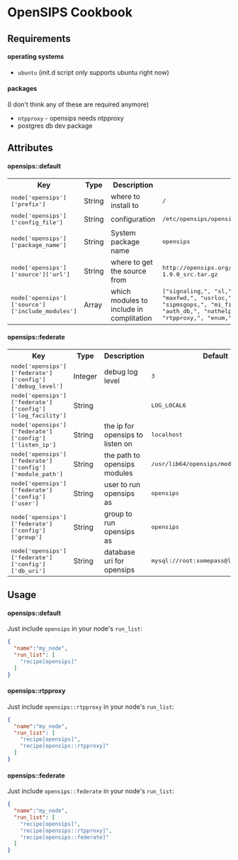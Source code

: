 OpenSIPS Cookbook
=================

Requirements
------------

#### operating systems
- `ubuntu` (init.d script only supports ubuntu right now)

#### packages
(I don't think any of these are required anymore)
- `ntpproxy` - opensips needs ntpproxy
- postgres db dev package

Attributes
----------

#### opensips::default
<table>
  <tr>
    <th>Key</th>
    <th>Type</th>
    <th>Description</th>
    <th>Default</th>
  </tr>
  <tr>
    <td><tt>node['opensips']['prefix']</tt></td>
    <td>String</td>
    <td>where to install to</td>
    <td><tt>/</tt></td>
  </tr>
  <tr>
    <td><tt>node['opensips']['config_file']</tt></td>
    <td>String</td>
    <td>configuration</td>
    <td><tt>/etc/opensips/opensips.cfg</tt></td>
  </tr>
  <tr>
    <td><tt>node['opensips']['package_name']</tt></td>
    <td>String</td>
    <td>System package name</td>
    <td><tt>opensips</tt></td>
  </tr>
  <tr>
    <td><tt>node['opensips']['source']['url']</tt></td>
    <td>String</td>
    <td>where to get the source from</td>
    <td><tt>http://opensips.org/pub/opensips/latest/src/opensips-1.9.0_src.tar.gz</tt></td>
  </tr>
  <tr>
    <td><tt>node['opensips']['source']['include_modules']</tt></td>
    <td>Array</td>
    <td>which modules to include in complitation</td>
    <td><tt>["signaling,", "sl,", "tm,", "rr,", "dialog,", "maxfwd,", "usrloc,", "registrar,", "textops,", "sipmsgops,", "mi_fifo,", "uri,", "auth,", "auth_db,", "nathelper,", "alias_db,", "group,", "rtpproxy,", "enum,", "avpops,", "pike,", "domain"]</tt></td>
  </tr>
</table>

#### opensips::federate
<table>
  <tr>
    <th>Key</th>
    <th>Type</th>
    <th>Description</th>
    <th>Default</th>
  </tr>
  <tr>
    <td><tt>node['opensips']['federate']['config']['debug_level']</tt></td>
    <td>Integer</td>
    <td>debug log level</td>
    <td><tt>3</tt></td>
  </tr>
  <tr>
    <td><tt>node['opensips']['federate']['config']['log_facility']</tt></td>
    <td>String</td>
    <td></td>
    <td><tt>LOG_LOCAL6</tt></td>
  </tr>
  <tr>
    <td><tt>node['opensips']['federate']['config']['listen_ip']</tt></td>
    <td>String</td>
    <td>the ip for opensips to listen on</td>
    <td><tt>localhost</tt></td>
  </tr>
  <tr>
    <td><tt>node['opensips']['federate']['config']['module_path']</tt></td>
    <td>String</td>
    <td>the path to opensips modules</td>
    <td><tt>/usr/lib64/opensips/modules</tt></td>
  </tr>
  <tr>
    <td><tt>node['opensips']['federate']['config']['user']</tt></td>
    <td>String</td>
    <td>user to run opensips as</td>
    <td><tt>opensips</tt></td>
  </tr>
  <tr>
    <td><tt>node['opensips']['federate']['config']['group']</tt></td>
    <td>String</td>
    <td>group to run opensips as</td>
    <td><tt>opensips</tt></td>
  </tr>
  <tr>
    <td><tt>node['opensips']['federate']['config']['db_uri']</tt></td>
    <td>String</td>
    <td>database uri for opensips</td>
    <td><tt>mysql://root:somepass@localhost/proxy</tt></td>
  </tr>
</table>

Usage
-----
#### opensips::default

Just include `opensips` in your node's `run_list`:

```json
{
  "name":"my_node",
  "run_list": [
    "recipe[opensips]"
  ]
}
```

#### opensips::rtpproxy

Just include `opensips::rtpproxy` in your node's `run_list`:

```json
{
  "name":"my_node",
  "run_list": [
    "recipe[opensips]",
    "recipe[opensips::rtpproxy]"
  ]
}
```

#### opensips::federate

Just include `opensips::federate` in your node's `run_list`:

```json
{
  "name":"my_node",
  "run_list": [
    "recipe[opensips]",
    "recipe[opensips::rtpproxy]",
    "recipe[opensips::federate]"
  ]
}
```